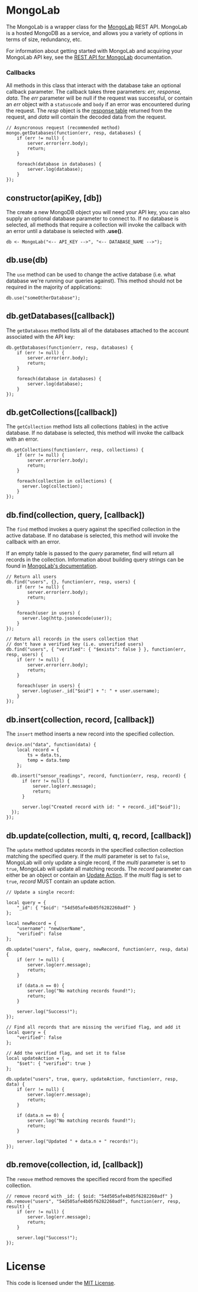 # MongoLab
The MongoLab is a wrapper class for the [MongoLab](mongolab.com) REST API. MongoLab is a hosted MongoDB as a service, and allows you a variety of options in terms of size, redundancy, etc.

For information about getting started with MongoLab and acquiring your MongoLab API key, see the [REST API for MongoLab](http://docs.mongolab.com/restapi/) documentation.

### Callbacks

All methods in this class that interact with the database take an optional callback parameter. The callback takes three parameters: *err, response, data*. The *err* parameter will be null if the request was successful, or contain an *err* object with a `statuscode` and `body` if an error was encountered during the request. The *resp* object is the [response table](https://electricimp.com/docs/api/httprequest/sendasync/) returned from the request, and *data* will contain the decoded data from the request.

```squirrel
// Asyncronous request (recommended method)
mongo.getDatabases(function(err, resp, databases) {
    if (err != null) {
        server.error(err.body);
        return;
    }

    foreach(database in databases) {
        server.log(database);
    }
});
```

## constructor(apiKey, [db])
The create a new MongoDB object you will need your API key, you can also supply an optional database parameter to connect to. If no database is selected, all methods that require a collection will invoke the callback with an error until a database is selected with **.use()**.

```
db <- MongoLab("<-- API_KEY -->", "<-- DATABASE_NAME -->");
```

## db.use(db)
The `use` method can be used to change the active database (i.e. what database we're running our queries against). This method should not be required in the majority of applications:

```
db.use("someOtherDatabase");
```

## db.getDatabases([callback])
The `getDatabases` method lists all of the databases attached to the account associated with the API key:

```squirrel
db.getDatabases(function(err, resp, databases) {
    if (err != null) {
        server.error(err.body);
        return;
    }

    foreach(database in databases) {
        server.log(database);
    }
});
```

## db.getCollections([callback])
The `getCollection` method lists all collections (tables) in the active database. If no database is selected, this method will invoke the callback with an error.

```squirrel
db.getCollections(function(err, resp, collections) {
    if (err != null) {
        server.error(err.body);
        return;
    }

    foreach(collection in collections) {
      server.log(collection);
    }
});
```

## db.find(collection, query, [callback])
The `find` method invokes a query against the specified collection in the active database. If no database is selected, this method will invoke the callback with an error.

If an empty table is passed to the *query* parameter, find will return all records in the collection. Information about building query strings can be found in [MongoLab's documentation](http://docs.mongodb.org/v2.6/reference/operator/query/).

```squirrel
// Return all users
db.find("users", {}, function(err, resp, users) {
    if (err != null) {
        server.error(err.body);
        return;
    }

    foreach(user in users) {
      server.log(http.jsonencode(user));
    }
});
```

```squirrel
// Return all records in the users collection that
// don't have a verified key (i.e. unverified users)
db.find("users", { "verified": { "$exists": false } }, function(err, resp, users) {
    if (err != null) {
        server.error(err.body);
        return;
    }

    foreach(user in users) {
      server.log(user._id["$oid"] + ": " + user.username);
    }
});
```

## db.insert(collection, record, [callback])
The `insert` method inserts a new record into the specified collection.

```squirrel
device.on("data", function(data) {
    local record = {
        ts = data.ts,
        temp = data.temp
    };

  db.insert("sensor_readings", record, function(err, resp, record) {
      if (err != null) {
          server.log(err.message);
          return;
      }

      server.log("Created record with id: " + record._id["$oid"]);
  });
});
```

## db.update(collection, multi, q, record, [callback])
The `update` method updates records in the specified collection collection matching the specified query. If the *multi* parameter is set to `false`, MongoLab will only update a single record, if the *multi* parameter is set to `true`, MongoLab will update all matching records. The *record* parameter can either be an object or contain an [Update Action](http://docs.mongodb.org/v2.6/reference/method/db.collection.update/#update-method-examples). If the *multi* flag is set to `true`, *record* MUST contain an update action.

```squirrel
// Update a single record:

local query = {
    "_id": { "$oid": "54d505afe4b05f6282260adf" }
};

local newRecord = {
    "username": "newUserName",
    "verified": false
};

db.update("users", false, query, newRecord, function(err, resp, data) {
    if (err != null) {
        server.log(err.message);
        return;
    }

    if (data.n == 0) {
        server.log("No matching records found!");
        return;
    }

    server.log("Success!");
});
```

```squirrel
// Find all records that are missing the verified flag, and add it
local query = {
    "verified": false
};

// Add the verified flag, and set it to false
local updateAction = {
    "$set": { "verified": true }
};

db.update("users", true, query, updateAction, function(err, resp, data) {
    if (err != null) {
        server.log(err.message);
        return;
    }

    if (data.n == 0) {
        server.log("No matching records found!");
        return;
    }

    server.log("Updated " + data.n + " records!");
});
```

## db.remove(collection, id, [callback])
The `remove` method removes the specified record from the specified collection.

```squirrel
// remove record with _id: { $oid: "54d505afe4b05f6282260adf" }
db.remove("users", "54d505afe4b05f6282260adf", function(err, resp, result) {
    if (err != null) {
        server.log(err.message);
        return;
    }

    server.log("Success!");
});
```

# License
This code is licensed under the [MIT License](./LICENSE).

